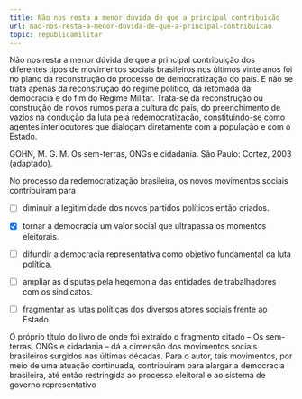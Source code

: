 ```yaml
---
title: Não nos resta a menor dúvida de que a principal contribuição
url: nao-nos-resta-a-menor-duvida-de-que-a-principal-contribuicao
topic: republicamilitar
---
```



Não nos resta a menor dúvida de que a principal contribuição dos diferentes tipos de movimentos sociais brasileiros nos últimos vinte anos foi no plano da reconstrução do processo de democratização do país. E não se trata apenas da reconstrução do regime político, da retomada da democracia e do fim do Regime Militar. Trata-se da reconstrução ou construção de novos rumos para a cultura do país, do preenchimento de vazios na condução da luta pela redemocratização, constituindo-se como agentes interlocutores que dialogam diretamente com a população e com o Estado.

GOHN, M. G. M. Os sem-terras, ONGs e cidadania. São Paulo: Cortez, 2003 (adaptado).

No processo da redemocratização brasileira, os novos movimentos sociais contribuíram para



- [ ] diminuir a legitimidade dos novos partidos políticos então criados.
- [x] tornar a democracia um valor social que ultrapassa os momentos eleitorais.
- [ ] difundir a democracia representativa como objetivo fundamental da luta política.
- [ ] ampliar as disputas pela hegemonia das entidades de trabalhadores com os sindicatos.
- [ ] fragmentar as lutas políticas dos diversos atores sociais frente ao Estado.


O próprio título do livro de onde foi extraído o fragmento citado – Os sem-terras, ONGs e cidadania – dá a dimensão dos movimentos sociais brasileiros surgidos nas últimas décadas. Para o autor, tais movimentos, por meio de uma atuação continuada, contribuíram para alargar a democracia brasileira, até então restringida ao processo eleitoral e ao sistema de governo representativo
